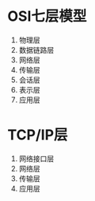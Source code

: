 # OSI七层模型
1. 物理层
2. 数据链路层
3. 网络层
4. 传输层
5. 会话层
6. 表示层
7. 应用层
# TCP/IP层
1. 网络接口层
2. 网络层
3. 传输层
4. 应用层